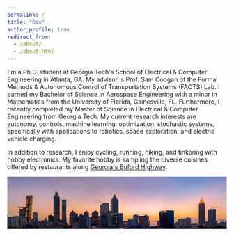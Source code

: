 ```yaml
---
permalink: /
title: "Bio"
author_profile: true
redirect_from: 
  - /about/
  - /about.html
---
```


I'm a Ph.D. student at Georgia Tech's School of Electrical & Computer Engineering in Atlanta, GA. My advisor is Prof. Sam Coogan of the Formal Methods & Autonomous Control of Transportation Systems (FACTS) Lab. I earned my Bachelor of Science in Aerospace Engineering with a minor in Mathematics from the University of Florida, Gainesville, FL. Furthermore, I recently completed my Master of Science in Electrical & Computer Engineering from Georgia Tech. My current research interests are autonomy, controls, machine learning, optimization, stochastic systems, specifically with applications to robotics, space exploration, and electric vehicle charging.

In addition to research, I enjoy cycling, running, hiking, and tinkering with hobby electronics. My favorite hobby is sampling the diverse cuisines offered by restaurants along [Georgia's Buford Highway](https://en.wikipedia.org/wiki/Buford_Highway).

 <img src="/images/atlanta2.jpg" alt="atlanta" class="image-rounded-corners">

